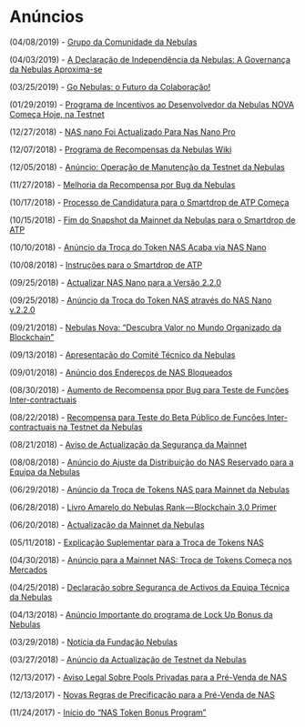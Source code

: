 # Anúncios

(04/08/2019) - [Grupo da Comunidade da Nebulas](https://medium.com/nebulasio/nebulas-community-group-community-consultation-draft-3fe20bf682bb)

(04/03/2019) - [A Declaração de Independência da Nebulas: A Governança da Nebulas Aproxima-se](https://medium.com/nebulasio/the-declaration-of-nebulas-independence-nebulas-governance-is-approaching-f772a4175761)

(03/25/2019) - [Go Nebulas: o Futuro da Colaboração!](https://medium.com/nebulasio/go-nebulas-the-future-of-collaboration-7a747177660f)

(01/29/2019) - [Programa de Incentivos ao Desenvolvedor da Nebulas NOVA Começa Hoje, na Testnet](https://medium.com/nebulasio/nebulas-nova-testnet-developer-incentive-program-launches-today-59bbb58db940)

(12/27/2018) - [NAS nano Foi Actualizado Para Nas Nano Pro](https://medium.com/nebulasio/nas-nano-has-been-upgraded-to-nas-nano-pro-ec9a2115eede)

(12/07/2018) - [Programa de Recompensas da Nebulas Wiki](https://medium.com/nebulasio/nebulas-wiki-bounty-program-32048077e16c)

(12/05/2018) - [Anúncio: Operação de Manutenção da Testnet da Nebulas](https://medium.com/nebulasio/announcement-nebulas-testnet-operation-maintenance-2e6992795ee5)

(11/27/2018) - [Melhoria da Recompensa por Bug da Nebulas](https://medium.com/nebulasio/nebulas-bug-bounty-program-c026e63d8a20)

(10/17/2018) - [Processo de Candidatura para o Smartdrop de ATP Começa](https://medium.com/nebulasio/atp-smartdrop-applying-process-begins-1a51a72a1e79)

(10/15/2018) - [Fim do Snapshot da Mainnet da Nebulas para o Smartdrop de ATP](https://medium.com/nebulasio/nebulas-mainnet-snapshot-of-atp-smartdrop-ended-9f169bd498c4)

(10/10/2018) - [Anúncio da Troca do Token NAS Acaba via NAS Nano](https://medium.com/nebulasio/announcement-on-token-swap-ends-via-nas-nano-86a885576eef)

(10/08/2018) - [Instruções para o Smartdrop de ATP](https://medium.com/nebulasio/claim-instructions-of-atp-smartdrop-cf65877eabf9)

(09/25/2018) - [Actualizar NAS Nano para a Versão 2.2.0](https://medium.com/nebulasio/upgrading-the-nas-nano-to-version-2-2-0-474f78c348bd)

(09/25/2018) - [Anúncio da Troca do Token NAS através do NAS Nano v.2.2.0](https://medium.com/nebulasio/announcing-the-nas-token-swap-via-nas-nano-v2-2-0-62d13b1b02bc)

(09/21/2018) - [Nebulas Nova: “Descubra Valor no Mundo Organizado da Blockchain”](https://medium.com/nebulasio/nebulas-nova-discover-value-in-an-organized-blockchain-world-852fd6f1be3)

(09/13/2018) - [Apresentação do Comité Técnico da Nebulas](https://medium.com/nebulasio/announcing-the-nebulas-technical-committee-f3a786e77237)

(09/01/2018) - [Anúncio dos Endereços de NAS Bloqueados](https://medium.com/nebulasio/announcing-unreleased-nas-locking-addresses-adf275699260)

(08/30/2018) - [Aumento de Recompensa ppor Bug para Teste de Funções Inter-contractuais](https://medium.com/nebulasio/increasing-bug-bounty-rewards-for-inter-contract-call-functions-testing-35075756e3b3)

(08/22/2018) - [Recompensa para Teste do Beta Público de Funções Inter-contractuais na Testnet da Nebulas](https://medium.com/nebulasio/nebulas-testnet-inter-contract-call-function-public-beta-bounty-57e1e57dc39e)

(08/21/2018) - [Aviso de Actualização da Segurança da Mainnet](https://medium.com/nebulasio/nebulas-mainnet-security-upgrade-notice-db6c473c26e7)

(08/08/2018) - [Anúncio do Ajuste da Distribuição do NAS Reservado para a Equipa da Nebulas](https://medium.com/nebulasio/announcement-on-the-adjustment-of-the-way-nebulas-team-distribute-the-nas-reserved-6d35d172e2ef)

(06/29/2018) - [Anúncio da Troca de Tokens NAS para Mainnet da Nebulas](https://medium.com/nebulasio/nebulas-mainnet-token-swap-announcement-5840034d1e83)

(06/28/2018) - [Livro Amarelo do Nebulas Rank — Blockchain 3.0 Primer](https://medium.com/nebulasio/nebulas-rank-yellow-paper-blockchain-3-0-primer-be97ee349022)

(06/20/2018) - [Actualização da Mainnet da Nebulas](https://medium.com/nebulasio/nebulas-mainnet-upgrade-c8a0c4249230)

(05/11/2018) - [Explicação Suplementar para a Troca de Tokens NAS](https://medium.com/nebulasio/supplementary-explanation-for-nas-mainnet-coinswap-130e17321025)

(04/30/2018) - [Anúncio para a Mainnet NAS: Troca de Tokens Começa nos Mercados](https://medium.com/nebulasio/announcement-on-nas-mainnet-coin-swap-starts-in-exchanges-d23c7b499d3e)

(04/25/2018) - [Declaração sobre Segurança de Activos da Equipa Técnica da Nebulas](https://medium.com/nebulasio/nebulas-tech-team-statement-on-asset-safety-f57ee3d5068a)

(04/13/2018) - [Anúncio Importante do programa de Lock Up Bonus da Nebulas](https://medium.com/nebulasio/important-announcement-on-the-nebulas-lock-up-bonus-program-6a230e1c3815)

(03/29/2018) - [Notícia da Fundação Nebulas](https://medium.com/nebulasio/nebulas-foundation-notice-f5ee21d2f132)

(03/27/2018) - [Anúncio da Actualização de Testnet da Nebulas](https://medium.com/nebulasio/nebulas-testnet-upgrade-announcement-af450430c67)

(12/13/2017) - [Aviso Legal Sobre Pools Privadas para a Pré-Venda de NAS](https://medium.com/nebulasio/disclaimer-regarding-private-pools-for-nas-pre-sale-769d54f6104b)

(12/13/2017) - [Novas Regras de Precificação para a Pré-Venda de NAS](https://medium.com/nebulasio/new-pricing-rules-for-nas-pre-sale-early-bird-participants-44d00598f292)

(11/24/2017) - [Início do “NAS Token Bonus Program”](https://medium.com/nebulasio/initiation-of-nas-lock-1-get-1-project-525eab014055)
